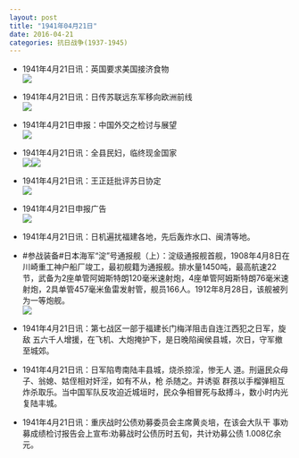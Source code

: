 ```yaml
---
layout: post
title: "1941年04月21日"
date: 2016-04-21
categories: 抗日战争(1937-1945)
---
```


<meta name="referrer" content="no-referrer" />

- 1941年4月21日讯：英国要求美国接济食物 <br/><img src="https://ww4.sinaimg.cn/large/aca367d8jw1f34pxe9rjlj206v06fq3j.jpg" />

- 1941年4月21日讯：日传苏联远东军移向欧洲前线 <br/><img src="https://ww1.sinaimg.cn/large/aca367d8jw1f34o6p19vgj209m0bmgn1.jpg" />

- 1941年4月21日申报：中国外交之检讨与展望 <br/><img src="https://ww3.sinaimg.cn/large/aca367d8jw1f34mg96mrfj20op0yee0l.jpg" />

- 1941年4月21日讯：全县民妇，临终现金国家 <br/><img src="https://ww2.sinaimg.cn/large/aca367d8jw1f34kpscb6dj205005wgm0.jpg" /><img src="https://ww4.sinaimg.cn/large/aca367d8jw1f34kpsk16sj201l05njrf.jpg" />

- 1941年4月21日讯：王正廷批评苏日协定 <br/><img src="https://ww2.sinaimg.cn/large/aca367d8jw1f34fhzw2atj20at070gmp.jpg" />

- 1941年4月21日申报广告 <br/><img src="https://ww3.sinaimg.cn/large/aca367d8jw1f346up7modj20cp0hftc5.jpg" />

- 1941年4月21日讯：日机遍扰福建各地，先后轰炸水口、闽清等地。 

- #参战装备#日本海军“淀”号通报舰（上）：淀级通报舰首舰，1908年4月8日在川崎重工神户船厂竣工，最初舰籍为通报舰。排水量1450吨，最高航速22节，武备为2座单管阿姆斯特朗120毫米速射炮，4座单管阿姆斯特朗76毫米速射炮，2具单管457毫米鱼雷发射管，舰员166人。1912年8月28日，该舰被列为一等炮舰。 <br/><img src="https://ww1.sinaimg.cn/large/aca367d8jw1f343dvh0rmj20dc0aoab5.jpg" />

- 1941年4月21日讯：第七战区一部于福建长门梅洋阻击自连江西犯之日军，旋敌 五六千人增援，在飞机、大炮掩护下，是日晚陷闽侯县城，次日，守军撤 至城郊。 

- 1941年4月21日讯：日军陷粤南陆丰县城，烧杀掠淫，惨无人 道。刑逼民众母子、翁媳、姑侄相对奸淫，如有不从，枪 杀随之。并诱驱 群孩以手榴弹相互炸杀取乐。当中国军队反攻迫近城垣时，民众争相冒死与敌搏斗，数小时内光复陆丰城。 

- 1941年4月21日讯：重庆战时公债劝募委员会主席黄炎培，在该会大队干 事劝募成绩检讨报告会上宣布:劝募战时公债历时五旬，共计劝募公债 1.008亿余元。 

